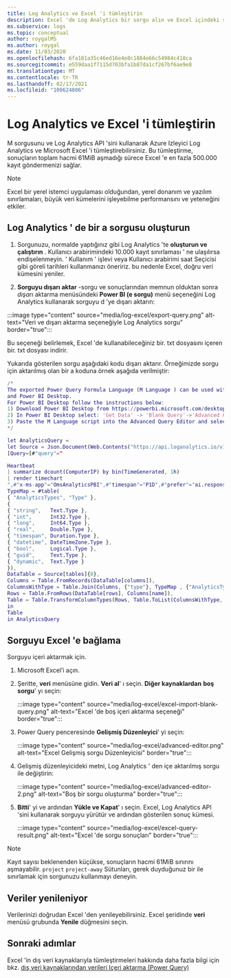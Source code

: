 ```yaml
---
title: Log Analytics ve Excel 'i tümleştirin
description: Excel 'de Log Analytics bir sorgu alın ve Excel içindeki sonuçları yenileyin.
ms.subservice: logs
ms.topic: conceptual
author: roygalMS
ms.author: roygal
ms.date: 11/03/2020
ms.openlocfilehash: 6fa181a35c46ed16e4e8c1884e66c54984c418ca
ms.sourcegitcommit: e559daa1f7115d703bfa1b87da1cf267bf6ae9e8
ms.translationtype: MT
ms.contentlocale: tr-TR
ms.lasthandoff: 02/17/2021
ms.locfileid: "100624806"
---
```

# <a name="integrate-log-analytics-and-excel"></a>Log Analytics ve Excel 'i tümleştirin

M sorgusunu ve Log Analytics API 'sini kullanarak Azure Izleyici Log Analytics ve Microsoft Excel 'i tümleştirebilirsiniz. Bu tümleştirme, sonuçların toplam hacmi 61MiB aşmadığı sürece Excel 'e en fazla 500.000 kayıt göndermenizi sağlar.

> [!NOTE]
> Excel bir yerel istemci uygulaması olduğundan, yerel donanım ve yazılım sınırlamaları, büyük veri kümelerini işleyebilme performansını ve yeteneğini etkiler.

## <a name="create-your-m-query-in-log-analytics"></a>Log Analytics ' de bir a sorgusu oluşturun 

1. Sorgunuzu, normalde yaptığınız gibi Log Analytics 'te **oluşturun ve çalıştırın** . Kullanıcı arabirimindeki 10.000 kayıt sınırlaması ' ne ulaşılırsa endişelenmeyin.  ' Kullanım ' işlevi veya Kullanıcı arabirimi saat Seçicisi gibi göreli tarihleri kullanmanızı öneririz. bu nedenle Excel, doğru veri kümesini yeniler.
  
2. **Sorguyu dışarı aktar** -sorgu ve sonuçlarından memnun olduktan sonra *dışarı* aktarma menüsündeki **Power BI (e sorgu)** menü seçeneğini Log Analytics kullanarak sorguyu d 'ye dışarı aktarın:

:::image type="content" source="media/log-excel/export-query.png" alt-text="Veri ve dışarı aktarma seçeneğiyle Log Analytics sorgu" border="true":::



Bu seçeneği belirlemek, Excel 'de kullanabileceğiniz bir. txt dosyasını içeren bir. txt dosyası indirir.

Yukarıda gösterilen sorgu aşağıdaki kodu dışarı aktarır. Örneğimizde sorgu için aktarılmış olan bir a koduna örnek aşağıda verilmiştir:

```m
/*
The exported Power Query Formula Language (M Language ) can be used with Power Query in Excel
and Power BI Desktop.
For Power BI Desktop follow the instructions below: 
1) Download Power BI Desktop from https://powerbi.microsoft.com/desktop/
2) In Power BI Desktop select: 'Get Data' -> 'Blank Query'->'Advanced Query Editor'
3) Paste the M Language script into the Advanced Query Editor and select 'Done'
*/

let AnalyticsQuery =
let Source = Json.Document(Web.Contents("https://api.loganalytics.io/v1/workspaces/ddcfc599-cae0-48ee-9026-fffffffffffff/query", 
[Query=[#"query"="

Heartbeat 
| summarize dcount(ComputerIP) by bin(TimeGenerated, 1h)    
| render timechart
",#"x-ms-app"="OmsAnalyticsPBI",#"timespan"="P1D",#"prefer"="ai.response-thinning=true"],Timeout=#duration(0,0,4,0)])),
TypeMap = #table(
{ "AnalyticsTypes", "Type" }, 
{ 
{ "string",   Text.Type },
{ "int",      Int32.Type },
{ "long",     Int64.Type },
{ "real",     Double.Type },
{ "timespan", Duration.Type },
{ "datetime", DateTimeZone.Type },
{ "bool",     Logical.Type },
{ "guid",     Text.Type },
{ "dynamic",  Text.Type }
}),
DataTable = Source[tables]{0},
Columns = Table.FromRecords(DataTable[columns]),
ColumnsWithType = Table.Join(Columns, {"type"}, TypeMap , {"AnalyticsTypes"}),
Rows = Table.FromRows(DataTable[rows], Columns[name]), 
Table = Table.TransformColumnTypes(Rows, Table.ToList(ColumnsWithType, (c) => { c{0}, c{3}}))
in
Table
in AnalyticsQuery
```

## <a name="connect-query-to-excel"></a>Sorguyu Excel 'e bağlama 

Sorguyu içeri aktarmak için. 

1. Microsoft Excel’i açın. 
1. Şeritte, **veri** menüsüne gidin. **Veri al**' ı seçin. **Diğer kaynaklardan** **boş sorgu**' yı seçin:
 
   :::image type="content" source="media/log-excel/excel-import-blank-query.png" alt-text="Excel 'de boş içeri aktarma seçeneği" border="true":::

1. Power Query penceresinde **Gelişmiş Düzenleyici**' yi seçin:

   :::image type="content" source="media/log-excel/advanced-editor.png" alt-text="Excel Gelişmiş sorgu Düzenleyicisi" border="true":::

 
1. Gelişmiş düzenleyicideki metni, Log Analytics ' den içe aktarılmış sorgu ile değiştirin:

   :::image type="content" source="media/log-excel/advanced-editor-2.png" alt-text="Boş bir sorgu oluşturma" border="true":::
 
1. **Bitti**' yi ve ardından **Yükle ve Kapat**' ı seçin. Excel, Log Analytics API 'sini kullanarak sorguyu yürütür ve ardından gösterilen sonuç kümesi.
 

   :::image type="content" source="media/log-excel/excel-query-result.png" alt-text="Excel 'de sorgu sonuçları" border="true":::

> [!Note]
> Kayıt sayısı beklenenden küçükse, sonuçların hacmi 61MiB sınırını aşmayabilir. `project` `project-away` Sütunları, gerek duyduğunuz bir ile sınırlamak için sorgunuzu kullanmayı deneyin.

##  <a name="refreshing--data"></a>Veriler yenileniyor

Verilerinizi doğrudan Excel 'den yenileyebilirsiniz. Excel şeridinde **veri** menüsü grubunda **Yenile** düğmesini seçin.
 
## <a name="next-steps"></a>Sonraki adımlar

Excel 'in dış veri kaynaklarıyla tümleştirmeleri hakkında daha fazla bilgi için bkz. [dış veri kaynaklarından verileri Içeri aktarma (Power Query)](https://support.office.com/article/import-data-from-external-data-sources-power-query-be4330b3-5356-486c-a168-b68e9e616f5a)
